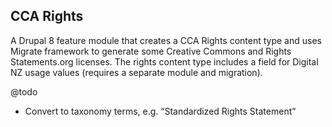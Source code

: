 ## CCA Rights

A Drupal 8 feature module that creates a CCA Rights content type and uses Migrate framework to generate some Creative Commons and Rights Statements.org licenses. The rights content type includes a field for Digital NZ usage values (requires a separate module and migration).

@todo
* Convert to taxonomy terms, e.g. “Standardized Rights Statement”